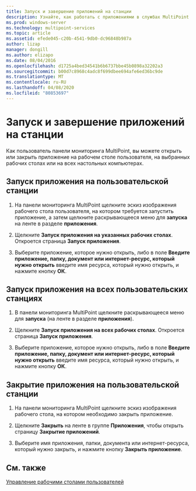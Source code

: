 ```yaml
---
title: Запуск и завершение приложений на станции
description: Узнайте, как работать с приложениями в службах MultiPoint
ms.prod: windows-server
ms.technology: multipoint-services
ms.topic: article
ms.assetid: efede045-c20b-4541-9db0-dc96848b987a
author: lizap
manager: dongill
ms.author: elizapo
ms.date: 08/04/2016
ms.openlocfilehash: d1725a4bed34541b6b6737bbe45b0898a32202a3
ms.sourcegitcommit: b00d7c8968c4adc8f699dbee694afe6ed36bc9de
ms.translationtype: MT
ms.contentlocale: ru-RU
ms.lasthandoff: 04/08/2020
ms.locfileid: "80853697"
---
```

# <a name="launch-or-close-applications-on-a-station"></a>Запуск и завершение приложений на станции
Как пользователь панели мониторинга MultiPoint, вы можете открыть или закрыть приложение на рабочем столе пользователя, на выбранных рабочих столах или на всех настольных компьютерах.  
  
## <a name="launch-an-application-on-a-user-station"></a>Запуск приложения на пользовательской станции  
  
1.  На панели мониторинга MultiPoint щелкните эскиз изображения рабочего стола пользователя, на котором требуется запустить приложение, а затем щелкните раскрывающееся меню для **запуска** на ленте в разделе **приложения**.  
  
2.  Щелкните **Запуск приложения на указанных рабочих столах**. Откроется страница **Запуск приложения**.  
  
3.  Выберите приложение, которое нужно открыть, либо в поле **Введите приложение, папку, документ или интернет-ресурс, который нужно открыть** введите имя ресурса, который нужно открыть, и нажмите кнопку **ОК**.  
  
## <a name="launch-an-application-on-all-user-stations"></a>Запуск приложения на всех пользовательских станциях  
  
1.  В панели мониторинга MultiPoint щелкните раскрывающееся меню для **запуска** (на ленте в разделе **приложения**).  
  
2.  Щелкните **Запуск приложения на всех рабочих столах**. Откроется страница **Запуск приложения**.  
  
3.  Выберите приложение, которое нужно открыть, либо в поле **Введите приложение, папку, документ или интернет-ресурс, который нужно открыть** введите имя ресурса, который нужно открыть, и нажмите кнопку **ОК**.  
  
## <a name="close-an-application-on-a-user-station"></a>Закрытие приложения на пользовательской станции  
  
1.  На панели мониторинга MultiPoint щелкните эскиз изображения рабочего стола, на котором необходимо закрыть приложение.  
  
2.  Щелкните **Закрыть** на ленте в группе **Приложения**, чтобы открыть страницу **Закрытие приложений**.  
  
3.  Выберите имя приложения, папки, документа или интернет-ресурса, который нужно закрыть, и нажмите кнопку **Закрыть приложение**.  
  
## <a name="see-also"></a>См. также  
[Управление рабочими столами пользователей](manage-user-desktops-using-multipoint-dashboard.md)  
  
